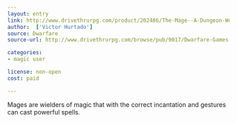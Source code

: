 ```yaml
---
layout: entry
link: http://www.drivethrurpg.com/product/202486/The-Mage--A-Dungeon-World-Playbook
author:  ['Victor Hurtado']
source: Dwarfare
source-url: http://www.drivethrurpg.com/browse/pub/9017/Dwarfare-Games

categories:
- magic user

license: non-open
cost: paid

---
```


Mages are wielders of magic that with the correct incantation and gestures can cast powerful spells.
